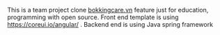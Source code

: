 This is a team project clone [bokkingcare.vn](https://bookingcare.vn/) feature just for education, programming with open source.
Front end template is using https://coreui.io/angular/ .
Backend end is using Java spring framework


